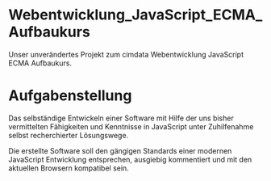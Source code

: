 # Webentwicklung_JavaScript_ECMA_Aufbaukurs
Unser unverändertes Projekt zum cimdata Webentwicklung JavaScript ECMA Aufbaukurs.

Aufgabenstellung
================
Das selbständige Entwickeln einer Software mit Hilfe der uns bisher
vermittelten Fähigkeiten und Kenntnisse in JavaScript unter Zuhilfenahme
selbst recherchierter Lösungswege.

Die erstellte Software soll den gängigen Standards einer modernen JavaScript
Entwicklung entsprechen, ausgiebig kommentiert und mit den aktuellen
Browsern kompatibel sein.

